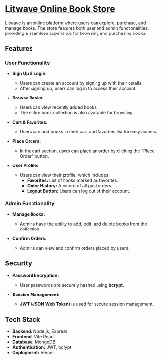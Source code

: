 # [Litwave Online Book Store](https://litwave.vercel.app)

Litwave is an online platform where users can explore, purchase, and manage books. The store features both user and admin functionalities, providing a seamless experience for browsing and purchasing books.

## Features

### User Functionality

- **Sign Up & Login:**
  - Users can create an account by signing up with their details.
  - After signing up, users can log in to access their account.

- **Browse Books:**
  - Users can view recently added books.
  - The entire book collection is also available for browsing.

- **Cart & Favorites:**
  - Users can add books to their cart and favorites list for easy access.
  
- **Place Orders:**
  - In the cart section, users can place an order by clicking the "Place Order" button.

- **User Profile:**
  - Users can view their profile, which includes:
    - **Favorites:** List of books marked as favorites.
    - **Order History:** A record of all past orders.
    - **Logout Button:** Users can log out of their account.

### Admin Functionality

- **Manage Books:**
  - Admins have the ability to add, edit, and delete books from the collection.

- **Confirm Orders:**
  - Admins can view and confirm orders placed by users.

## Security

- **Password Encryption:**
  - User passwords are securely hashed using **bcrypt**.

- **Session Management:**
  - **JWT (JSON Web Token)** is used for secure session management.
<!--
## Screenshots

Here are some screenshots of the Litwave Online Book Store:

- **Homepage:**
  ![Homepage Screenshot](path/to/homepage-screenshot.png)

- **Book Details:**
  ![Book Details Screenshot](path/to/book-details-screenshot.png)

- **Cart Page:**
  ![Cart Page Screenshot](path/to/cart-page-screenshot.png)

- **Admin Dashboard:**
  ![Admin Dashboard Screenshot](path/to/admin-dashboard-screenshot.png)-->
  
<!--## Demo Video

Check out the demo video of the Litwave Online Book Store to see it in action:

[![Litwave Demo Video](path/to/video-thumbnail.png)](https://www.youtube.com/watch?v=your-demo-video-link)

> _Click the image above to watch the demo video._-->

## Tech Stack

- **Backend:** Node.js, Express
- **Frontend:** Vite React
- **Database:** MongoDB
- **Authentication:** JWT, bcrypt
- **Deployment:** Vercel
